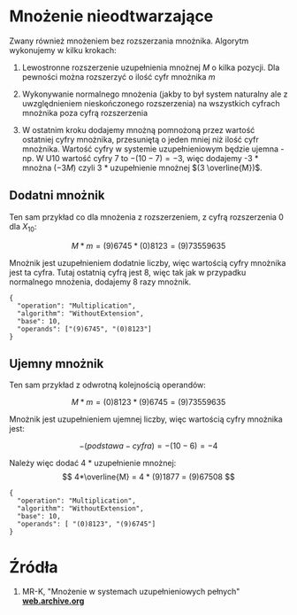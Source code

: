 # Mnożenie nieodtwarzające
Zwany również mnożeniem bez rozszerzania mnożnika. Algorytm wykonujemy w kilku krokach:

1. Lewostronne rozszerzenie uzupełnienia mnożnej $M$ o kilka pozycji. Dla pewności można rozszerzyć o ilość cyfr mnożnika $m$

2. Wykonywanie normalnego mnożenia (jakby to był system naturalny ale z uwzględnieniem nieskończonego
rozszerzenia) na wszystkich cyfrach mnożnika poza cyfrą rozszerzenia

3. W ostatnim kroku dodajemy mnożną pomnożoną przez wartość ostatniej cyfry mnożnika, przesuniętą o jeden mniej niż ilość cyfr mnożnika.
   Wartość cyfry w systemie uzupełnieniowym będzie ujemna - np. W U10 wartość cyfry 7 to $-(10 - 7)=-3$, więc dodajemy -3 * mnożna  ($-3M$) 
   czyli 3 * uzupełnienie mnożnej $(3 \overline{M})$.
   
## Dodatni mnożnik
Ten sam przykład co dla mnożenia z rozszerzeniem, z cyfrą rozszerzenia 0 dla $X_{10}$:

$$
    M*m = (9)6745 * (0)8123 = (9)73559635
$$

Mnożnik jest uzupełnieniem dodatnie liczby, więc wartością cyfry mnożnika jest ta cyfra. 
Tutaj ostatnią cyfrą jest 8, więc tak jak w przypadku normalnego mnożenia, dodajemy 8 razy mnożnik.

```calc-operation
{
  "operation": "Multiplication",
  "algorithm": "WithoutExtension",
  "base": 10,
  "operands": ["(9)6745", "(0)8123"]
}
```
## Ujemny mnożnik
Ten sam przykład z odwrotną kolejnością operandów:

$$
    M*m = (0)8123 * (9)6745 = (9)73559635
$$

Mnożnik jest uzupełnieniem ujemnej liczby, więc wartością cyfry mnożnika jest:

$$
 -(podstawa - cyfra) = -(10 - 6) = -4
$$

Należy więc dodać 4 * uzupełnienie mnożnej:
$$ 
    4*\overline{M} = 4 * (9)1877 = (9)67508
$$
```calc-operation
{
  "operation": "Multiplication",
  "algorithm": "WithoutExtension",
  "base": 10,
  "operands": [ "(0)8123", "(9)6745"]
}
```
# Źródła

1. MR-K, "Mnożenie w systemach uzupełnieniowych pełnych"   **[web.archive.org](https://web.archive.org/web/20100215194642/http://wk-group.net/mr-k/pliki/studia/arytmetyka/mnozenieUzup_v18.pdf)**
